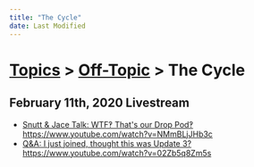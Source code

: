 ```yaml
---
title: "The Cycle"
date: Last Modified
---
```

# [Topics](../../topics.md) > [Off-Topic](../../topics/off-topic.md) > The Cycle

## February 11th, 2020 Livestream
* [Snutt & Jace Talk: WTF‽ That's our Drop Pod‽](../../transcriptions/yt-NMmBLjJHb3c.md) https://www.youtube.com/watch?v=NMmBLjJHb3c
* [Q&A: I just joined, thought this was Update 3?](../../transcriptions/yt-02Zb5q8Zm5s.md) https://www.youtube.com/watch?v=02Zb5q8Zm5s
